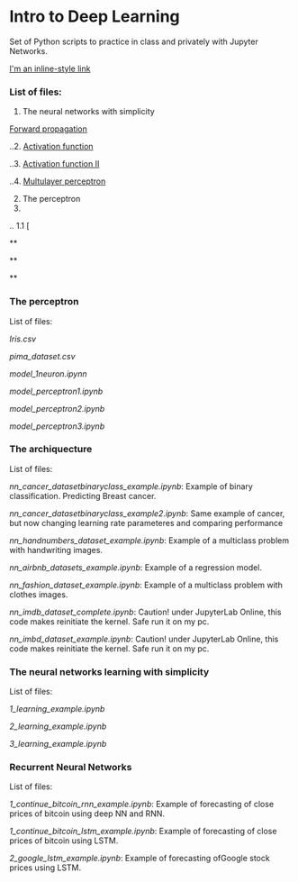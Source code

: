 # Intro to Deep Learning

Set of Python scripts to practice in class and privately with Jupyter Networks.

[I'm an inline-style link](https://www.google.com)


### List of files:

1. The neural networks with simplicity

[Forward propagation](https://github.com/MAValle/deepLearning_intro_course/blob/main/1_forward_prop_example.ipynb)

..2. [Activation function](https://github.com/MAValle/deepLearning_intro_course/blob/main/2_activation_func_example.ipynb)

..3. [Activation function II](https://github.com/MAValle/deepLearning_intro_course/blob/main/3_activation_func_muchas_example.ipynb)

..4. [Multulayer perceptron](https://github.com/MAValle/deepLearning_intro_course/blob/main/4_multilayer_example.ipynb)

2. The perceptron
4. 
.. 1.1 [
 


**

**

**



### The perceptron
List  of files:

*Iris.csv*

*pima_dataset.csv*

*model_1neuron.ipynn*

*model_perceptron1.ipynb*

*model_perceptron2.ipynb*

*model_perceptron3.ipynb*



### The archiquecture
List  of files:

*nn_cancer_datasetbinaryclass_example.ipynb*: Example of binary classification. Predicting Breast cancer.

*nn_cancer_datasetbinaryclass_example2.ipynb*: Same example of cancer, but now changing learning rate parameteres and comparing performance

*nn_handnumbers_dataset_example.ipynb*: Example of a multiclass problem with handwriting images. 

*nn_airbnb_datasets_example.ipynb*: Example of a regression model.

*nn_fashion_dataset_example.ipynb*: Example of a multiclass problem with clothes images.

*nn_imdb_dataset_complete.ipynb*: Caution! under JupyterLab Online, this code makes reinitiate the kernel. Safe run it on my pc.

*nn_imbd_dataset_example.ipynb*: Caution! under JupyterLab Online, this code makes reinitiate the kernel. Safe run it on my pc.



### The neural networks learning with simplicity
List  of files:

*1_learning_example.ipynb*

*2_learning_example.ipynb*

*3_learning_example.ipynb*



### Recurrent Neural Networks
List  of files:

*1_continue_bitcoin_rnn_example.ipynb*: Example of forecasting of close prices of bitcoin using deep NN and RNN.

*1_continue_bitcoin_lstm_example.ipynb*: Example of forecasting of close prices of bitcoin using LSTM.

*2_google_lstm_example.ipynb*: Example of forecasting ofGoogle stock prices using LSTM.

